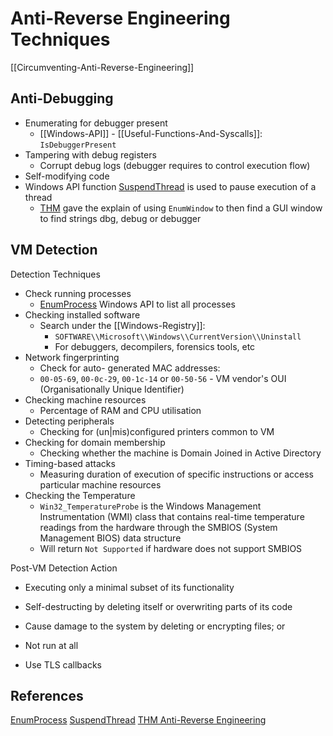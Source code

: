 # Anti-Reverse Engineering Techniques


[[Circumventing-Anti-Reverse-Engineering]]


## Anti-Debugging

- Enumerating for debugger present 
	- [[Windows-API]] - [[Useful-Functions-And-Syscalls]]: `IsDebuggerPresent`
- Tampering with debug registers
	- Corrupt debug logs (debugger requires to control execution flow)
- Self-modifying code
- Windows API function [SuspendThread](https://learn.microsoft.com/en-us/windows/win32/api/processthreadsapi/nf-processthreadsapi-suspendthread)  is used to pause execution of a thread
	- [THM](https://tryhackme.com/room/antireverseengineering) gave the explain of using `EnumWindow` to then find a GUI window to find strings dbg, debug or debugger

## VM Detection

Detection Techniques
- Check running processes
	- [EnumProcess](https://learn.microsoft.com/en-us/windows/win32/api/psapi/nf-psapi-enumprocesses) Windows API to list all processes
- Checking installed software
	- Search under the [[Windows-Registry]]:
		- `SOFTWARE\\Microsoft\\Windows\\CurrentVersion\\Uninstall`
		- For debuggers, decompilers, forensics tools, etc
- Network fingerprinting
	- Check for auto- generated MAC addresses:
	- `00-05-69`, `00-0c-29`, `00-1c-14` or `00-50-56` - VM vendor's OUI (Organisationally Unique Identifier)
- Checking machine resources
	- Percentage of RAM and CPU utilisation
- Detecting peripherals
	- Checking for (un|mis)configured printers common to VM 
- Checking for domain membership
	- Checking whether the machine is Domain Joined in Active Directory 
- Timing-based attacks
	- Measuring duration of execution of specific instructions or access particular machine resources
- Checking the Temperature
	- `Win32_TemperatureProbe` is the Windows Management Instrumentation (WMI) class that contains real-time temperature readings from the hardware through the SMBIOS (System Management BIOS) data structure
	- Will return  `Not Supported` if hardware does not support SMBIOS 

Post-VM Detection Action
- Executing only a minimal subset of its functionality
- Self-destructing by deleting itself or overwriting parts of its code 
- Cause damage to the system by deleting or encrypting files; or
- Not run at all






- Use TLS callbacks

## References


[EnumProcess](https://learn.microsoft.com/en-us/windows/win32/api/psapi/nf-psapi-enumprocesses)
[SuspendThread](https://learn.microsoft.com/en-us/windows/win32/api/processthreadsapi/nf-processthreadsapi-suspendthread) 
[THM Anti-Reverse Engineering](https://tryhackme.com/room/antireverseengineering) 